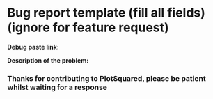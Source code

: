 # Bug report template (fill all fields) (ignore for feature request)
**Debug paste link**:

**Description of the problem:**


### Thanks for contributing to PlotSquared, please be patient whilst waiting for a response
